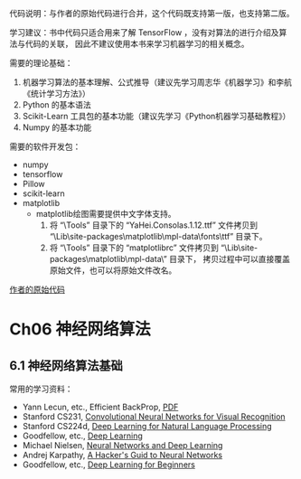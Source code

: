 代码说明：与作者的原始代码进行合并，这个代码既支持第一版，也支持第二版。

学习建议：书中代码只适合用来了解 TensorFlow ，没有对算法的进行介绍及算法与代码的关联，
因此不建议使用本书来学习机器学习的相关概念。

需要的理论基础：
1. 机器学习算法的基本理解、公式推导（建议先学习周志华《机器学习》和李航《统计学习方法》）
2. Python 的基本语法
3. Scikit-Learn 工具包的基本功能（建议先学习《Python机器学习基础教程》）
4. Numpy 的基本功能

需要的软件开发包：
- numpy 
- tensorflow
- Pillow
- scikit-learn
- matplotlib
    - matplotlib绘图需要提供中文字体支持。
        1. 将 “\Tools” 目录下的 “YaHei.Consolas.1.12.ttf” 文件拷贝到 “\Lib\site-packages\matplotlib\mpl-data\fonts\ttf” 目录下。
        2. 将 “\Tools” 目录下的 “matplotlibrc” 文件拷贝到 “\Lib\site-packages\matplotlib\mpl-data\” 目录下，
        拷贝过程中可以直接覆盖原始文件，也可以将原始文件改名。

[作者的原始代码](https://github.com/nfmcclure/tensorflow_cookbook)

# Ch06 神经网络算法

## 6.1 神经网络算法基础

常用的学习资料：
- Yann Lecun, etc., Efficient BackProp, [PDF](http://yann.lecun.com/exdb/publis/pdf/lecun-98b.pdf)
- Stanford CS231, [Convolutional Neural Networks for Visual Recognition](http://cs231n.stanford.edu)
- Stanford CS224d, [Deep Learning for Natural Language Processing](http://cs231n.stanford.edu)
- Goodfellow, etc., [Deep Learning](http://www.deeplearningbook.org)
- Michael Nielsen, [Neural Networks and Deep Learning](http://neuralnetworksanddeeplearning.com)
- Andrej Karpathy, [A Hacker's Guid to Neural Networks](http://karpathy.github.io/neuralnets/) 
- Goodfellow, etc., [Deep Learning for Beginners](http://randomekek.github.io/deep/deeplearning.html)

